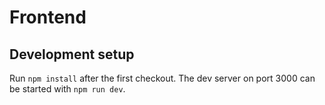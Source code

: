 # Frontend

## Development setup

Run `npm install` after the first checkout. The dev server on port 3000 can be started with `npm run dev`.
